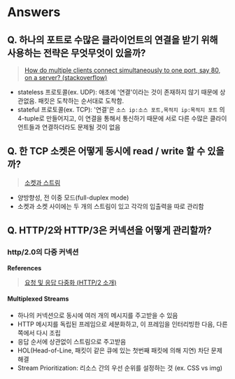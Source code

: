 # Answers

## Q. 하나의 포트로 수많은 클라이언트의 연결을 받기 위해 사용하는 전략은 무엇무엇이 있을까?

> [How do multiple clients connect simultaneously to one port, say 80, on a server? (stackoverflow)](https://stackoverflow.com/questions/3329641/how-do-multiple-clients-connect-simultaneously-to-one-port-say-80-on-a-server)

- stateless 프로토콜(ex. UDP): 애초에 '연결'이라는 것이 존재하지 않기 때문에 상관없음. 패킷은 도착하는 순서대로 도착함.
- stateful 프로토콜(ex. TCP): '연결'은 `소스 ip:소스 포트,목적지 ip:목적지 포트` 의 4-tuple로 만들어지고, 이 연결을 통해서 통신하기 때문에 서로 다른 수많은 클라이언트들과 연결하더라도 문제될 것이 없음

## Q. 한 TCP 소켓은 어떻게 동시에 read / write 할 수 있을까?

> [소켓과 스트림](https://whenday.tistory.com/19)

- 양방향성, 전 이중 모드(full-duplex mode)
- 소켓과 소켓 사이에는 두 개의 스트림이 있고 각각의 입출력을 따로 관리함

## Q. HTTP/2와 HTTP/3은 커넥션을 어떻게 관리할까?

### http/2.0의 다중 커넥션

**References**
> [요청 및 응답 다중화 (HTTP/2 소개)](https://developers.google.com/web/fundamentals/performance/http2/?hl=ko#%EC%9A%94%EC%B2%AD_%EB%B0%8F_%EC%9D%91%EB%8B%B5_%EB%8B%A4%EC%A4%91%ED%99%94)

#### Multiplexed Streams

- 하나의 커넥션으로 동시에 여러 개의 메시지를 주고받을 수 있음
- HTTP 메시지를 독립된 프레임으로 세분화하고, 이 프레임을 인터리빙한 다음, 다른 쪽에서 다시 조립
- 응답 순서에 상관없이 스트림으로 주고받음
- HOL(Head-of-Line, 패킷이 같은 큐에 있는 첫번째 패킷에 의해 지연) 차단 문제 해결
- Stream Prioritization: 리소스 간의 우선 순위를 설정하는 것 (ex. CSS vs img)
